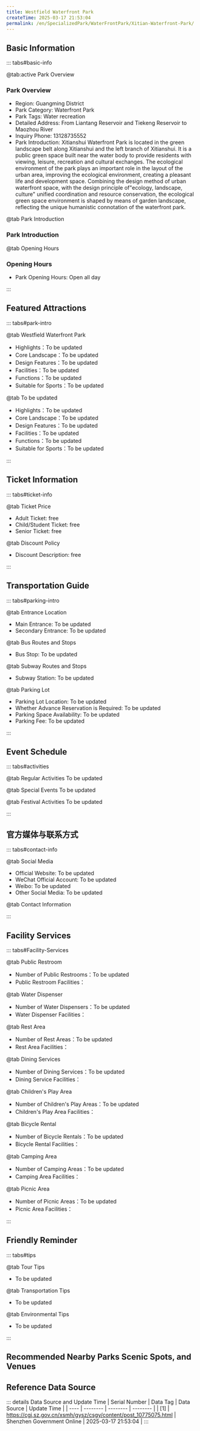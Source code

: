 ```yaml
---
title: Westfield Waterfront Park
createTime: 2025-03-17 21:53:04
permalink: /en/SpecializedPark/WaterFrontPark/Xitian-Waterfront-Park/
---
```



<script setup>
import ImageSwiper from '/.vuepress/theme/components/ImageSwiper.vue'
// 轮播图数据
const swiperItems = [
    {
                link: 'https://cgj.sz.gov.cn/img/4/4005/4005892/10775075.jpg',
                title: 'Westfield Waterfront Park',
                description: '',
                author: 'Shenzhen Government Online',
                date: '2025/03/17'
                },
  {
                link: 'https://cgj.sz.gov.cn/img/4/4005/4005892/10775075.jpg',
                title: 'Westfield Waterfront Park',
                description: '',
                author: 'Shenzhen Government Online',
                date: '2025/03/17'
                }
]
// 配置项
const swiperConfig = {
  height: 500,
  showInfo: true
}
</script>
<!-- 轮播图组件 -->
<ImageSwiper :items="swiperItems" :config="swiperConfig" />



## Basic Information

::: tabs#basic-info

@tab:active Park Overview
### Park Overview
- Region: Guangming District
- Park Category: Waterfront Park
- Park Tags: Water recreation
- Detailed Address: From Liantang Reservoir and Tiekeng Reservoir to Maozhou River
- Inquiry Phone: 13128735552
- Park Introduction: Xitianshui Waterfront Park is located in the green landscape belt along Xitianshui and the left branch of Xitianshui. It is a public green space built near the water body to provide residents with viewing, leisure, recreation and cultural exchanges. The ecological environment of the park plays an important role in the layout of the urban area, improving the ecological environment, creating a pleasant life and development space. Combining the design method of urban waterfront space, with the design principle of"ecology, landscape, culture" unified coordination and resource conservation, the ecological green space environment is shaped by means of garden landscape, reflecting the unique humanistic connotation of the waterfront park.

@tab Park Introduction
### Park Introduction
@tab Opening Hours
### Opening Hours
- Park Opening Hours: Open all day

:::

## Featured Attractions

::: tabs#park-intro

@tab Westfield Waterfront Park
<ImageCard
image="https://cgj.sz.gov.cn/images/index20230710_1.png"
    title="Westfield Waterfront Park"
    description=""
    date=""
    author="Shenzhen Government Online"
/>


- Highlights：To be updated
- Core Landscape：To be updated
- Design Features：To be updated
- Facilities：To be updated
- Functions：To be updated
- Suitable for Sports：To be updated

@tab To be updated
<ImageCard
image="https://cgj.sz.gov.cn/images/index20230710_1.png"
    title="Westfield Waterfront Park"
    description=""
    date=""
    author="Shenzhen Government Online"
/>


- Highlights：To be updated
- Core Landscape：To be updated
- Design Features：To be updated
- Facilities：To be updated
- Functions：To be updated
- Suitable for Sports：To be updated

:::

## Ticket Information

::: tabs#ticket-info

@tab Ticket Price
- Adult Ticket: free
- Child/Student Ticket: free
- Senior Ticket: free

@tab Discount Policy
- Discount Description: free

:::

## Transportation Guide

::: tabs#parking-intro

@tab Entrance Location
- Main Entrance: To be updated
- Secondary Entrance: To be updated

@tab Bus Routes and Stops
- Bus Stop: To be updated

@tab Subway Routes and Stops
- Subway Station: To be updated

@tab Parking Lot
- Parking Lot Location: To be updated
- Whether Advance Reservation is Required: To be updated
- Parking Space Availability: To be updated
- Parking Fee: To be updated

:::

## Event Schedule

::: tabs#activities

@tab Regular Activities
To be updated

@tab Special Events
To be updated

@tab Festival Activities
To be updated

:::

## 官方媒体与联系方式

::: tabs#contact-info

@tab Social Media
- Official Website: To be updated
- WeChat Official Account: To be updated
- Weibo: To be updated
- Other Social Media: To be updated

@tab Contact Information

:::

## Facility Services

::: tabs#Facility-Services

@tab Public Restroom
- Number of Public Restrooms：To be updated
- Public Restroom Facilities：

@tab Water Dispenser
- Number of Water Dispensers：To be updated
- Water Dispenser Facilities：

@tab Rest Area
- Number of Rest Areas：To be updated
- Rest Area Facilities：

@tab Dining Services
- Number of Dining Services：To be updated
- Dining Service Facilities：

@tab Children's Play Area
- Number of Children's Play Areas：To be updated
- Children's Play Area Facilities：

@tab Bicycle Rental
- Number of Bicycle Rentals：To be updated
- Bicycle Rental Facilities：

@tab Camping Area
- Number of Camping Areas：To be updated
- Camping Area Facilities：

@tab Picnic Area
- Number of Picnic Areas：To be updated
- Picnic Area Facilities：

:::

## Friendly Reminder

::: tabs#tips

@tab Tour Tips
- To be updated

@tab Transportation Tips
- To be updated

@tab Environmental Tips
- To be updated

:::

## Recommended Nearby Parks Scenic Spots, and Venues

<CardGrid>
  <ImageCard
        image="https://cgj.sz.gov.cn/img/4/4005/4005894/10775076.jpg"
        title="Xinpitouhe North Branch Wetland Park"
        description="Xinpiotou River North Branch Wetland Park is located in the middle reaches of Xinpiotou River North Second Branch. It is a public green space built near the wat"
        href="/en/LandscapeLeisureGreenSpace/WetlandPark/Xinpiao River North Branch Wetland Park"
        author="Shenzhen Government Online"
        date="2025/01/02"
      />
      <ImageCard
        image="https://cgj.sz.gov.cn/img/4/4005/4005894/10775076.jpg"
        title="Xinpitouhe North Branch Wetland Park"
        description="Xinpiotou River North Branch Wetland Park is located in the middle reaches of Xinpiotou River North Second Branch. It is a public green space built near the wat"
        href="/en/LandscapeLeisureGreenSpace/WetlandPark/Xinpiao River North Branch Wetland Park"
        author="Shenzhen Government Online"
        date="2025/01/02"
      />
    </CardGrid>


## Reference Data Source

::: details Data Source and Update Time
| Serial Number | Data Tag | Data Source | Update Time |
| ---- | -------- | -------- | -------- |
| [1] | https://cgj.sz.gov.cn/xsmh/gysz/csgy/content/post_10775075.html | Shenzhen Government Online | 2025-03-17 21:53:04 |
:::

